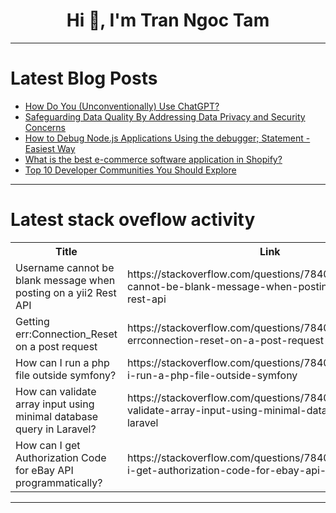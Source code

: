 <h1 align="center">Hi 👋, I'm Tran Ngoc Tam</h1>

---

# Latest Blog Posts 
<!-- BLOG-POST-LIST:START -->
- [How Do You &lpar;Unconventionally&rpar; Use ChatGPT?](https://dev.to/devteam/how-do-you-unconventionally-use-chatgpt-3c7g)
- [Safeguarding Data Quality By Addressing Data Privacy and Security Concerns](https://dev.to/ovaisnaseem/safeguarding-data-quality-by-addressing-data-privacy-and-security-concerns-20nf)
- [How to Debug Node.js Applications Using the debugger; Statement - Easiest Way](https://dev.to/myogeshchavan97/how-to-debug-nodejs-applications-using-the-debugger-statement-easiest-way-2ljg)
- [What is the best e-commerce software application in Shopify?](https://dev.to/webunity/what-is-the-best-e-commerce-software-application-in-shopify-3nb4)
- [Top 10 Developer Communities You Should Explore](https://dev.to/codeparrot/top-10-developer-communities-you-should-explore-5co3)
<!-- BLOG-POST-LIST:END -->

---

# Latest stack oveflow activity
<table>
  <tr><th>Title</th><th>Link</th></tr>
  <!-- STACKOVERFLOW:START --><tr><td>Username cannot be blank message when posting on a yii2 Rest API</td><td>https://stackoverflow.com/questions/78406784/username-cannot-be-blank-message-when-posting-on-a-yii2-rest-api</td></tr><tr><td>Getting err:Connection_Reset on a post request</td><td>https://stackoverflow.com/questions/78406754/getting-errconnection-reset-on-a-post-request</td></tr><tr><td>How can I run a php file outside symfony?</td><td>https://stackoverflow.com/questions/78406737/how-can-i-run-a-php-file-outside-symfony</td></tr><tr><td>How can validate array input using minimal database query in Laravel?</td><td>https://stackoverflow.com/questions/78406709/how-can-validate-array-input-using-minimal-database-query-in-laravel</td></tr><tr><td>How can I get Authorization Code for eBay API programmatically?</td><td>https://stackoverflow.com/questions/78406695/how-can-i-get-authorization-code-for-ebay-api-programmatically</td></tr><!-- STACKOVERFLOW:END -->
</table>

---


